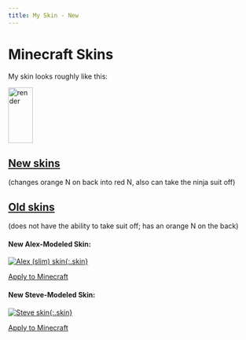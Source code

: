 ```yaml
---
title: My Skin - New
---
```

<!--
  ~ SPDX-FileCopyrightText: 2018-2021 Nathaniel Fitzenrider <nathaniel.fitzenrider@gmail.com>
  ~
  ~ SPDX-License-Identifier: CC0-1.0+
  -->

<style>
img[alt=render] {
	width: 50px;
	height: 113;
	image-rendering: pixelated;
}
img.skin {
	width: 128px;
	height: 128px;
	border: 1px solid white;
	image-rendering: pixelated;
}
</style>
# Minecraft Skins

My skin looks roughly like this:

![render](//crafatar.com/renders/body/8bf41b0f-f2b2-4e8d-8837-542b43178ca3?overlay=true)

## [New skins]()
(changes orange N on back into
red N, also can take the ninja suit off)

## [Old skins](../old)
(does not have the ability to take suit off; has an orange N on the back)

#### New Alex-Modeled Skin:

[![Alex (slim) skin](//nfitzen.keybase.pub/mc-skin/FitzenN/new/alex.png){:.skin}](//keybase.pub/nfitzen/mc-skin/FitzenN/new/alex.png)

[Apply to Minecraft](apply/alex)

#### New Steve-Modeled Skin:

[![Steve skin](//nfitzen.keybase.pub/mc-skin/FitzenN/new/steve.png){:.skin}](//keybase.pub/nfitzen/mc-skin/FitzenN/new/steve.png)

[Apply to Minecraft](apply/steve)

